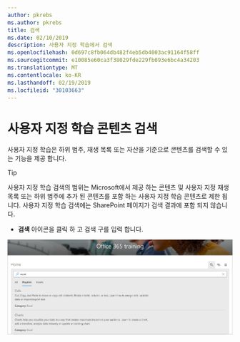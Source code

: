 ```yaml
---
author: pkrebs
ms.author: pkrebs
title: 검색
ms.date: 02/10/2019
description: 사용자 지정 학습에서 검색
ms.openlocfilehash: 0d697c8fb064db482f4eb5db4003ac91164f58ff
ms.sourcegitcommit: e10085e60ca3f38029fde229fb093e6bc4a34203
ms.translationtype: MT
ms.contentlocale: ko-KR
ms.lasthandoff: 02/19/2019
ms.locfileid: "30103663"
---
```

# <a name="search-for-custom-learning-content"></a>사용자 지정 학습 콘텐츠 검색

사용자 지정 학습은 하위 범주, 재생 목록 또는 자산을 기준으로 콘텐츠를 검색할 수 있는 기능을 제공 합니다. 

> [!TIP]
> 사용자 지정 학습 검색의 범위는 Microsoft에서 제공 하는 콘텐츠 및 사용자 지정 재생 목록 또는 하위 범주에 추가 된 콘텐츠를 포함 하는 사용자 지정 학습 콘텐츠로 제한 됩니다. 사용자 지정 학습 검색에는 SharePoint 페이지가 검색 결과에 포함 되지 않습니다.     

- **검색** 아이콘을 클릭 하 고 검색 구를 입력 합니다. 

![cg-search-.png](media/cg-search.png)


